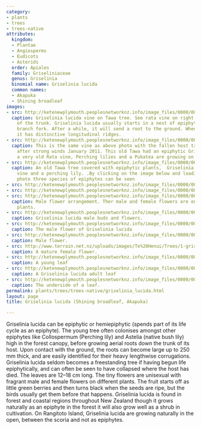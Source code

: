 ```yaml
---
category:
- plants
- trees
- trees-native
attributes:
  kingdom:
  - Plantae
  - Angiosperms
  - Eudicots
  - Asterids
  order: Apiales
  family: Griseliniaceae
  genus: Griselinia
  binomial name: Griselinia lucida
  common names:
  - Akapuka
  - Shining broadleaf
images:
- src: http://ketenewplymouth.peoplesnetworknz.info/image_files/0000/0000/3688/Griselinia_lucida_vine_on_Tawa_tree__Te_Henui_Walkway_19-10-2009_9-33-31_p.m..jpg
  caption: Griselinia lucida vine on Tawa tree. See rata vine on right side bottom
    of the trunk. Griselinia lucida usually starts in a nest of epiphytes or in a
    branch fork. After a while, it will send a root to the ground. When developed
    it has distinctive longitudinal ridges.
- src: http://ketenewplymouth.peoplesnetworknz.info/image_files/0000/0001/6469/A_fallen_tree_with_Griselinia_lucida_vine.JPG
  caption: This is the same vine as above photo with the fallen host tree which collapsed
    after strong winds January 2011. This old Tawa had an epiphytic Grisellinia crown,
    a very old Rata vine, Perching lilies and a Pukatea are growing on it.
- src: http://ketenewplymouth.peoplesnetworknz.info/image_files/0000/0000/3703/Griselinia_lucida__on_top_of_Tawa_tree.jpg
  caption: An old Tawa tree covered with epiphytic plants,  Griselinia lucida, rata
    vine and a perching lily. .By clicking on the image below and loading a larger
    photo three species of epiphytes can be seen
- src: http://ketenewplymouth.peoplesnetworknz.info/image_files/0000/0006/5489/Griselinia_lucida__Shining_broadleaf_Akapuka_.__188_.JPG
- src: http://ketenewplymouth.peoplesnetworknz.info/image_files/0000/0006/5474/Griselinia_lucida__Shining_broadleaf_Akapuka_.__184_.JPG
- src: http://ketenewplymouth.peoplesnetworknz.info/image_files/0000/0013/1213/1-Griselinia_lucida_flowers_male.JPG
  caption: Male flower arrangement. Ther male and female flowers are on different
    plants.
- src: http://ketenewplymouth.peoplesnetworknz.info/image_files/0000/0000/3728/Griselinia_lucida_flowers.JPG
  caption: Griselinia lucida male buds and flowers.
- src: http://ketenewplymouth.peoplesnetworknz.info/image_files/0000/0008/2568/Griselinia_lucida-004.JPG
  caption: The male flower of Griselinia lucida
- src: http://ketenewplymouth.peoplesnetworknz.info/image_files/0000/0013/1218/1-Griselinia_lucida_male_flower.JPG
  caption: Male flower.
- src: http://www.terrain.net.nz/uploads/images/Te%20Henui/Trees/1-grisel_luc_fem8(PS).jpg
  caption: A mature female flower.
- src: http://ketenewplymouth.peoplesnetworknz.info/image_files/0000/0003/5174/Griselinia_lucida__Shining_broadleaf_-003.JPG
  caption: A young leaf
- src: http://ketenewplymouth.peoplesnetworknz.info/image_files/0000/0006/5479/Griselinia_lucida__Shining_broadleaf_Akapuka_.__185_.JPG
  caption: A Griselinia lucida adult leaf
- src: http://ketenewplymouth.peoplesnetworknz.info/image_files/0000/0006/5484/Griselinia_lucida__Shining_broadleaf_Akapuka_.__187_.JPG
  caption: The underside of a leaf.
permalink: plants/trees/trees-native/griselinia_lucida.html
layout: page
title: Griselinia lucida (Shining broadleaf, Akapuka)

---
```

Griselinia lucida can be epiphytic or hemiepiphytic (spends part of its life cycle as an epiphyte). The young tree often colonises amongst other epiphytes like Collospermum (Perching lily) and Astelia (native bush lily) high in the forest canopy, before growing aerial roots down the trunk of its host. Upon contact with the ground, the roots can become large up to 250 mm thick, and are easily identified for their heavy lengthwise corrugations. Griselinia lucida seldom becomes a freestanding tree if having begun life epiphytically, and can often be seen to have collapsed where the host has died. The leaves are 12–18 cm long. The tiny flowers are unisexual with fragrant male and female flowers on different plants. The fruit starts off as little green berries and then turns black when the seeds are ripe, but the birds usually get them before that happens. Griselinia lucida is found in forest and coastal regions throughout New Zealand though it grows naturally as an epiphyte in the forest it will also grow well as a shrub in cultivation. On Rangitoto Island, Griselinia lucida are growing naturally in the open, between the scoria and not as epiphytes.  

